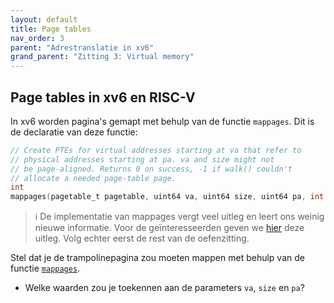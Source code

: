 ```yaml
---
layout: default
title: Page tables
nav_order: 3
parent: "Adrestranslatie in xv6"
grand_parent: "Zitting 3: Virtual memory"
---
```


## Page tables in xv6 en RISC-V

In xv6 worden pagina's gemapt met behulp van de functie `mappages`.
Dit is de declaratie van deze functie:

```c
// Create PTEs for virtual addresses starting at va that refer to
// physical addresses starting at pa. va and size might not
// be page-aligned. Returns 0 on success, -1 if walk() couldn't
// allocate a needed page-table page.
int
mappages(pagetable_t pagetable, uint64 va, uint64 size, uint64 pa, int perm);
```

> :information_source: De implementatie van mappages vergt veel uitleg en leert ons weinig nieuwe informatie. Voor de geïnteresseerden geven we [hier](../extra/page_table_code) deze uitleg. Volg echter eerst de rest van de oefenzitting.

Stel dat je de trampolinepagina zou moeten mappen met behulp van de functie [`mappages`][mappages].

  * Welke waarden zou je toekennen aan de parameters `va`, `size` en `pa`?

[mappages]: https://github.com/besturingssystemen/xv6-riscv/blob/d4cecb269f2acc61cc1adc11fec2aa690b9c553b/kernel/vm.c#L138


